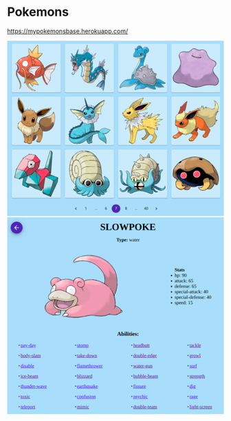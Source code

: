# Pokemons

https://mypokemonsbase.herokuapp.com/

![alt text](https://github.com/glow27/pokemons-ts/blob/main/Screenshot%20from%202020-12-19%2022-02-14.png)
![alt text](https://github.com/glow27/pokemons-ts/blob/main/Screenshot%20from%202020-12-19%2022-09-24.png)
